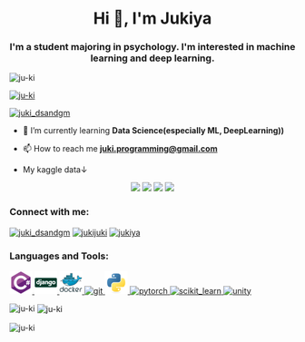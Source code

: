 <h1 align="center">Hi 👋, I'm Jukiya</h1>
<h3 align="center">I'm a student majoring in psychology. I'm interested in machine learning and deep learning.</h3>

<p align="left"> <img src="https://komarev.com/ghpvc/?username=ju-ki&label=Profile%20views&color=0e75b6&style=flat" alt="ju-ki" /> </p>

<p align="left"> <a href="https://github.com/ryo-ma/github-profile-trophy"><img src="https://github-profile-trophy.vercel.app/?username=ju-ki" alt="ju-ki" /></a> </p>

<p align="left"> <a href="https://twitter.com/juki_dsandgm" target="blank"><img src="https://img.shields.io/twitter/follow/juki_dsandgm?logo=twitter&style=for-the-badge" alt="juki_dsandgm" /></a> </p>

- 🌱 I’m currently learning **Data Science(especially ML, DeepLearning))**

- 📫 How to reach me **juki.programming@gmail.com**


- My kaggle data↓

<p align="center">
  <img src="https://road-to-kaggle-grandmaster.vercel.app/api/badges/jukijuki/competition/light" />
  <img src="https://road-to-kaggle-grandmaster.vercel.app/api/badges/jukijuki/dataset/light" />
  <img src="https://road-to-kaggle-grandmaster.vercel.app/api/badges/jukijuki/notebook/light" />
  <img src="https://road-to-kaggle-grandmaster.vercel.app/api/badges/jukijuki/discussion/light" />
</p>


<h3 align="left">Connect with me:</h3>
<p align="left">
<a href="https://twitter.com/juki_dsandgm" target="blank"><img align="center" src="https://raw.githubusercontent.com/rahuldkjain/github-profile-readme-generator/master/src/images/icons/Social/twitter.svg" alt="juki_dsandgm" height="30" width="40" /></a>
<a href="https://kaggle.com/jukijuki" target="blank"><img align="center" src="https://raw.githubusercontent.com/rahuldkjain/github-profile-readme-generator/master/src/images/icons/Social/kaggle.svg" alt="jukijuki" height="30" width="40" /></a>
<a href="https://www.leetcode.com/jukiya" target="blank"><img align="center" src="https://raw.githubusercontent.com/rahuldkjain/github-profile-readme-generator/master/src/images/icons/Social/leet-code.svg" alt="jukiya" height="30" width="40" /></a>
</p>

<h3 align="left">Languages and Tools:</h3>
<p align="left"> <a href="https://www.w3schools.com/cs/" target="_blank" rel="noreferrer"> <img src="https://raw.githubusercontent.com/devicons/devicon/master/icons/csharp/csharp-original.svg" alt="csharp" width="40" height="40"/> </a> <a href="https://www.djangoproject.com/" target="_blank" rel="noreferrer"> <img src="https://raw.githubusercontent.com/devicons/devicon/master/icons/django/django-original.svg" alt="django" width="40" height="40"/> </a> <a href="https://www.docker.com/" target="_blank" rel="noreferrer"> <img src="https://raw.githubusercontent.com/devicons/devicon/master/icons/docker/docker-original-wordmark.svg" alt="docker" width="40" height="40"/> </a> <a href="https://git-scm.com/" target="_blank" rel="noreferrer"> <img src="https://www.vectorlogo.zone/logos/git-scm/git-scm-icon.svg" alt="git" width="40" height="40"/> </a> <a href="https://www.python.org" target="_blank" rel="noreferrer"> <img src="https://raw.githubusercontent.com/devicons/devicon/master/icons/python/python-original.svg" alt="python" width="40" height="40"/> </a> <a href="https://pytorch.org/" target="_blank" rel="noreferrer"> <img src="https://www.vectorlogo.zone/logos/pytorch/pytorch-icon.svg" alt="pytorch" width="40" height="40"/> </a> <a href="https://scikit-learn.org/" target="_blank" rel="noreferrer"> <img src="https://upload.wikimedia.org/wikipedia/commons/0/05/Scikit_learn_logo_small.svg" alt="scikit_learn" width="40" height="40"/> </a> <a href="https://unity.com/" target="_blank" rel="noreferrer"> <img src="https://www.vectorlogo.zone/logos/unity3d/unity3d-icon.svg" alt="unity" width="40" height="40"/> </a> </p>

<p><img align="left" src="https://github-readme-stats.vercel.app/api/top-langs?username=ju-ki&show_icons=true&locale=en&layout=compact" alt="ju-ki" /></p>

<p>&nbsp;<img align="center" src="https://github-readme-stats.vercel.app/api?username=ju-ki&show_icons=true&locale=en" alt="ju-ki" /></p>

<p><img align="center" src="https://github-readme-streak-stats.herokuapp.com/?user=ju-ki&" alt="ju-ki" /></p>
